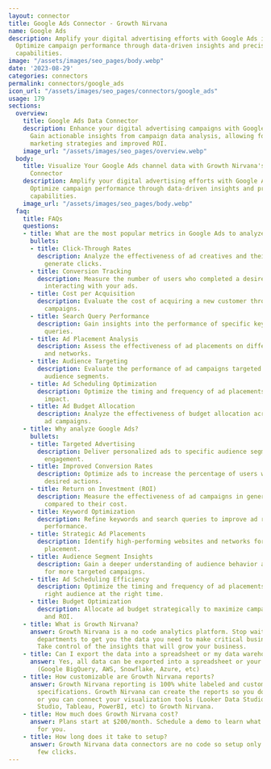 ```yaml
---
layout: connector
title: Google Ads Connector - Growth Nirvana
name: Google Ads
description: Amplify your digital advertising efforts with Google Ads integration.
  Optimize campaign performance through data-driven insights and precise targeting
  capabilities.
image: "/assets/images/seo_pages/body.webp"
date: '2023-08-29'
categories: connectors
permalink: connectors/google_ads
icon_url: "/assets/images/seo_pages/connectors/google_ads"
usage: 179
sections:
  overview:
    title: Google Ads Data Connector
    description: Enhance your digital advertising campaigns with Google Ads integration.
      Gain actionable insights from campaign data analysis, allowing for more targeted
      marketing strategies and improved ROI.
    image_url: "/assets/images/seo_pages/overview.webp"
  body:
    title: Visualize Your Google Ads channel data with Growth Nirvana's Google Ads
      Connector
    description: Amplify your digital advertising efforts with Google Ads integration.
      Optimize campaign performance through data-driven insights and precise targeting
      capabilities.
    image_url: "/assets/images/seo_pages/body.webp"
  faq:
    title: FAQs
    questions:
    - title: What are the most popular metrics in Google Ads to analyze?
      bullets:
      - title: Click-Through Rates
        description: Analyze the effectiveness of ad creatives and their ability to
          generate clicks.
      - title: Conversion Tracking
        description: Measure the number of users who completed a desired action after
          interacting with your ads.
      - title: Cost per Acquisition
        description: Evaluate the cost of acquiring a new customer through your advertising
          campaigns.
      - title: Search Query Performance
        description: Gain insights into the performance of specific keywords and search
          queries.
      - title: Ad Placement Analysis
        description: Assess the effectiveness of ad placements on different websites
          and networks.
      - title: Audience Targeting
        description: Evaluate the performance of ad campaigns targeted towards specific
          audience segments.
      - title: Ad Scheduling Optimization
        description: Optimize the timing and frequency of ad placements for maximum
          impact.
      - title: Ad Budget Allocation
        description: Analyze the effectiveness of budget allocation across different
          ad campaigns.
    - title: Why analyze Google Ads?
      bullets:
      - title: Targeted Advertising
        description: Deliver personalized ads to specific audience segments for higher
          engagement.
      - title: Improved Conversion Rates
        description: Optimize ads to increase the percentage of users who complete
          desired actions.
      - title: Return on Investment (ROI)
        description: Measure the effectiveness of ad campaigns in generating revenue
          compared to their cost.
      - title: Keyword Optimization
        description: Refine keywords and search queries to improve ad relevancy and
          performance.
      - title: Strategic Ad Placements
        description: Identify high-performing websites and networks for optimal ad
          placement.
      - title: Audience Segment Insights
        description: Gain a deeper understanding of audience behavior and preferences
          for more targeted campaigns.
      - title: Ad Scheduling Efficiency
        description: Optimize the timing and frequency of ad placements to reach the
          right audience at the right time.
      - title: Budget Optimization
        description: Allocate ad budget strategically to maximize campaign performance
          and ROI.
    - title: What is Growth Nirvana?
      answer: Growth Nirvana is a no code analytics platform. Stop waiting for other
        departments to get you the data you need to make critical business decisions.
        Take control of the insights that will grow your business.
    - title: Can I export the data into a spreadsheet or my data warehouse?
      answer: Yes, all data can be exported into a spreadsheet or your data warehouse
        (Google BigQuery, AWS, Snowflake, Azure, etc)
    - title: How customizable are Growth Nirvana reports?
      answer: Growth Nirvana reporting is 100% white labeled and customized to your
        specifications. Growth Nirvana can create the reports so you don’t have to
        or you can connect your visualization tools (Looker Data Studio/Google Data
        Studio, Tableau, PowerBI, etc) to Growth Nirvana.
    - title: How much does Growth Nirvana cost?
      answer: Plans start at $200/month. Schedule a demo to learn what plan is best
        for you.
    - title: How long does it take to setup?
      answer: Growth Nirvana data connectors are no code so setup only requires a
        few clicks.
---
```

